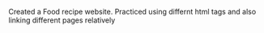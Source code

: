 Created a Food recipe website.
Practiced using differnt html tags and also linking different pages relatively